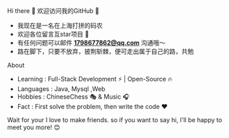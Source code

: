    Hi there 🐯 欢迎访问我的GitHub 👏

- 我现在是一名在上海打拼的码农
- 欢迎各位留言互star项目 🌟
- 有任何问题可以邮件 ****1798677862@qq.com****   沟通哦～
- 路在脚下，只要不放弃，披荆斩棘，便可走出属于自己的路，共勉

About
- Learning : Full-Stack Development ⚡ | Open-Source 🔥
- Languages : Java, Mysql ,Web
- Hobbies : ChineseChess 🎭 & Music 🎧
- Fact : First solve the problem, then write the code ❤️

Wait for your
 I love to make friends. so if you want to say hi, I'll be happy to meet you more! 😊